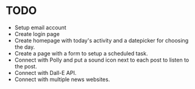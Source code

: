 # TODO

- Setup email account
- Create login page
- Create homepage with today's activity and a datepicker for choosing the day.
- Create a page with a form to setup a scheduled task.
- Connect with Polly and put a sound icon next to each post to listen to the post.
- Connect with Dall-E API.
- Connect with multiple news websites.